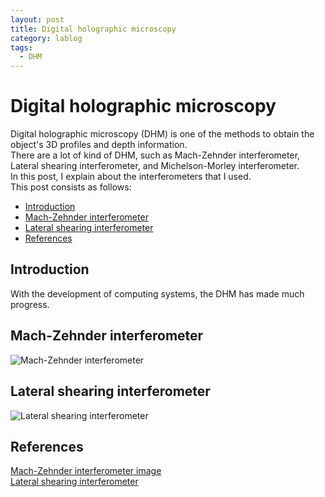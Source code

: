 ```yaml
---
layout: post
title: Digital holographic microscopy
category: lablog
tags:
  - DHM
---
```

# Digital holographic microscopy

Digital holographic microscopy (DHM) is one of the methods to obtain the object's 3D profiles and depth information.<br/>
There are a lot of kind of DHM, such as Mach-Zehnder interferometer, Lateral shearing interferometer, and Michelson-Morley interferometer.<br/>
In this post, I explain about the interferometers that I used.<br/>
This post consists as follows:
- [Introduction](*Introduction)
- [Mach-Zehnder interferometer](#Mach-Zehnder-interferometer)
- [Lateral shearing interferometer](#Lateral-shearing-interferometer)
- [References](#References)

## Introduction
With the development of computing systems, the DHM has made much progress.



## Mach-Zehnder interferometer

<img src="https://upload.wikimedia.org/wikipedia/commons/thumb/0/0a/Mach_Zehnder_interferometer_alternate_candle_images.svg/2560px-Mach_Zehnder_interferometer_alternate_candle_images.svg.png" alt="Mach-Zehnder interferometer">

## Lateral shearing interferometer

<img src="https://upload.wikimedia.org/wikipedia/commons/f/f3/Shearing-interferometer.png" alt="Lateral shearing interferometer">


## References 
[Mach-Zehnder interferometer image](https://en.wikipedia.org/wiki/Mach–Zehnder_interferometer) <br/>
[Lateral shearing interferometer](https://upload.wikimedia.org/wikipedia/commons/f/f3/Shearing-interferometer.png)



